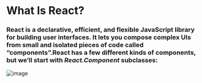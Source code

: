 # What Is React?
### React is a declarative, efficient, and flexible JavaScript library for building user interfaces. It lets you compose complex UIs from small and isolated pieces of code called “components”.React has a few different kinds of components, but we’ll start with *React.Component* subclasses:

![image](https://user-images.githubusercontent.com/79833733/115956504-d6accb00-a505-11eb-8f72-91afcbaa582c.png)

